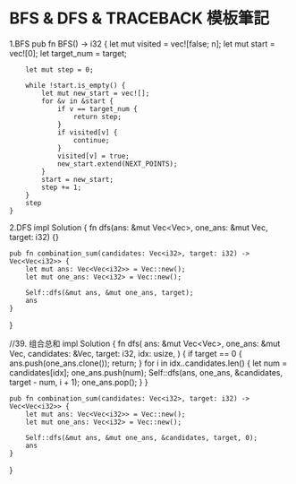 # BFS & DFS & TRACEBACK 模板筆記    
1.BFS
  pub fn BFS() -> i32 {
        let mut visited = vec![false; n];
        let mut start = vec![0];
        let target_num = target;
 
        let mut step = 0;

        while !start.is_empty() {
            let mut new_start = vec![];
            for &v in &start {
                if v == target_num {
                    return step;
                }
                if visited[v] {
                    continue;
                }
                visited[v] = true;
                new_start.extend(NEXT_POINTS);
            }
            start = new_start;
            step += 1;
        }
        step
    }

2.DFS
impl Solution {
    fn dfs(ans: &mut Vec<Vec<i32>>, one_ans: &mut Vec<i32>, target: i32) {}

    pub fn combination_sum(candidates: Vec<i32>, target: i32) -> Vec<Vec<i32>> {
        let mut ans: Vec<Vec<i32>> = Vec::new();
        let mut one_ans: Vec<i32> = Vec::new();

        Self::dfs(&mut ans, &mut one_ans, target);
        ans
    }
}

//39. 组合总和
impl Solution {
    fn dfs(
        ans: &mut Vec<Vec<i32>>,
        one_ans: &mut Vec<i32>,
        candidates: &Vec<i32>,
        target: i32,
        idx: usize,
    ) {
        if target == 0 {
            ans.push(one_ans.clone());
            return;
        }
        for i in idx..candidates.len() {
            let num = candidates[idx];
            one_ans.push(num);
            Self::dfs(ans, one_ans, &candidates, target - num, i + 1);
            one_ans.pop();
        }
    }

    pub fn combination_sum(candidates: Vec<i32>, target: i32) -> Vec<Vec<i32>> {
        let mut ans: Vec<Vec<i32>> = Vec::new();
        let mut one_ans: Vec<i32> = Vec::new();

        Self::dfs(&mut ans, &mut one_ans, &candidates, target, 0);
        ans
    }
}


